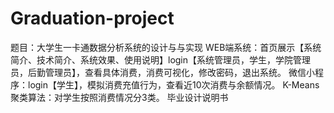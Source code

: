 # Graduation-project
题目：大学生一卡通数据分析系统的设计与与实现
WEB端系统：首页展示【系统简介、技术简介、系统效果、使用说明】login【系统管理员，学生，学院管理员，后勤管理员】，查看具体消费，消费可视化，修改密码，退出系统。
微信小程序：login【学生】，模拟消费充值行为，查看近10次消费与余额情况。
K-Means聚类算法：对学生按照消费情况分3类。
毕业设计说明书
